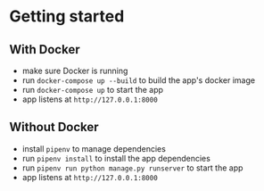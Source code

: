 # Getting started #
## With Docker
- make sure Docker is running
- run `docker-compose up --build` to build the app's docker image
- run `docker-compose up` to start the app
- app listens at `http://127.0.0.1:8000`
## Without Docker
- install `pipenv` to manage dependencies
- run `pipenv install` to install the app dependencies
- run `pipenv run python manage.py runserver` to start the app
- app listens at `http://127.0.0.1:8000`
